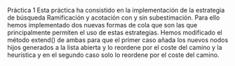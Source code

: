 Práctica 1
Esta práctica ha consistido en la implementación de la estrategia de búsqueda Ramificación y acotación con y sin subestimación. 
Para ello hemos implementado dos nuevas formas de cola que son las que principalmente permiten el uso de estas estrategias.
Hemos modificado el método extend() de ambas para que el primer caso añada los nuevos nodos hijos generados a la lista abierta y 
lo reordene por el coste del camino  y la heurística y en el segundo caso solo lo reordene por el coste del camino.
